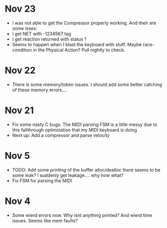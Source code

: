 # Nov 23
- I was not able to get the Compressor properly working. And their are some isses:
- I get NET with -1234567 tag
- I get reaction returned with status 1
- Seems to happen when I blast the keyboard with stuff. Maybe race-condition in the Physical Action? Pull nightly to check.

# Nov 22
- There is some memory/token issues. I should add some better catching of these memory errors....

# Nov 21
- Fix some nasty C bugs. The MIDI parsing FSM is a little messy due to this fallthrough optimization that my MIDI keyboard is doing
- Next up: Add a compressor and parse velocity

# Nov 5
- TODO: Add some printing of the buffer alloc/dealloc there seems to be some 
leak? I suddenly get leakage.... why how what?
- Fix FSM for parsing the MIDI

# Nov 4
- Some wierd errors now. Why isnt anything printed? And wierd time issues. Seems like mem faults?